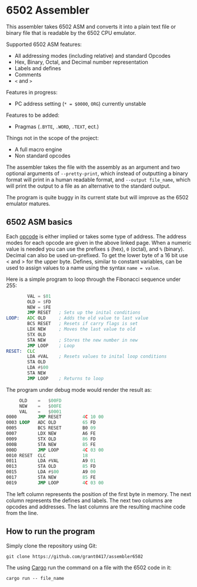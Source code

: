 # 6502 Assembler

This assembler takes 6502 ASM and converts it into a plain text file
or binary file that is readable by the 6502 CPU emulator. 

Supported 6502 ASM features:
 * All addressing modes (including relative) and standard Opcodes
 * Hex, Binary, Octal, and Decimal number representation
 * Labels and defines
 * Comments
  * `<` and `>`
  
Features in progress:
  * PC address setting (`* = $0000`, `ORG`) currently unstable

Features to be added:
 * Pragmas (`.BYTE`, `.WORD`, `.TEXT`, ect.)
 
Things not in the scope of the project:
 * A full macro engine
 * Non standard opcodes
 
The assembler takes the file with the assembly as an argument and two optional 
arguments of `--pretty-print`, which instead of outputting a binary format will 
print in a human readable format, and `--output file_name`, which will print the 
output to a file as an alternative to the standard output.

The program is quite buggy in its current state but will improve as the 6502
emulator matures.
 
## 6502 ASM basics 

Each [opcode](https://www.masswerk.at/6502/6502_instruction_set.html) 
is either implied or takes some type of address. The address modes for each opcode
are given in the above linked page. When a numeric value is needed you can
use the prefixes `$` (hex), `0` (octal), and `%` (binary). Decimal can also be used 
un-prefixed. To get the lower byte of a 16 bit use < and > for the upper byte. 
Defines, similar to constant variables, can be used to assign values to a name using
the syntax `name = value`.

Here is a simple program to loop through the Fibonacci sequence under 255:
```asm
        VAL = $01
        OLD = $FD
        NEW = $FE
        JMP RESET   ; Sets up the inital conditions
LOOP:   ADC OLD     ; Adds the old value to last value
        BCS RESET   ; Resets if carry flags is set
        LDX NEW     ; Moves the last value to old
        STX OLD
        STA NEW     ; Stores the new number in new
        JMP LOOP    ; Loop
RESET:  CLC
        LDA #VAL    ; Resets values to inital loop conditions
        STA OLD
        LDA #$00
        STA NEW
        JMP LOOP    ; Returns to loop
```

The program under debug mode would render the result as: 
```asm
     OLD    =   $00FD
     NEW    =   $00FE
     VAL    =   $0001
0000        JMP RESET        4C 10 00 
0003 LOOP   ADC OLD          65 FD 
0005        BCS RESET        B0 09 
0007        LDX NEW          A6 FE 
0009        STX OLD          86 FD 
000B        STA NEW          85 FE 
000D        JMP LOOP         4C 03 00 
0010 RESET  CLC              18 
0011        LDA #VAL         A9 01 
0013        STA OLD          85 FD 
0015        LDA #$00         A9 00 
0017        STA NEW          85 FE 
0019        JMP LOOP         4C 03 00 
```

The left column represents the position of the first byte in memory. The next
column represents the defines and labels. The next two columns are opcodes and
addresses. The last columns are the resulting machine code from the line.

## How to run the program

Simply clone the repository using Git:

```shell script
git clone https://github.com/grant0417/assembler6502
```

The using [Cargo](https://www.rust-lang.org/learn/get-started) 
run the command on a file with the 6502 code in it:

```shell script
cargo run -- file_name
```
